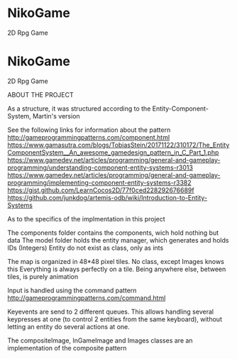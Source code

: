 # NikoGame
2D Rpg Game

# NikoGame
2D Rpg Game


ABOUT THE PROJECT

As a structure, it was structured according to the Entity-Component-System, Martin's version

See the following links for information about the pattern
http://gameprogrammingpatterns.com/component.html
https://www.gamasutra.com/blogs/TobiasStein/20171122/310172/The_EntityComponentSystem__An_awesome_gamedesign_pattern_in_C_Part_1.php
https://www.gamedev.net/articles/programming/general-and-gameplay-programming/understanding-component-entity-systems-r3013
https://www.gamedev.net/articles/programming/general-and-gameplay-programming/implementing-component-entity-systems-r3382
https://gist.github.com/LearnCocos2D/77f0ced228292676689f
https://github.com/junkdog/artemis-odb/wiki/Introduction-to-Entity-Systems

As to the specifics of the implmentation in this project

The components folder contains the components, wich hold nothing but data
The model folder holds the entity manager, which generates and holds IDs (Integers)
Entity do not exist as class, only as ints

The map is organized in 48*48 pixel tiles. No class, except Images knows this
Everything is always perfectly on a tile. Being anywhere else, between tiles, is purely animation

Input is handled using the command pattern
http://gameprogrammingpatterns.com/command.html

Keyevents are send to 2 different queues. This allows handling several keypresses at one (to control 2 entities from the same keyboard), without letting an entity do several actions at one.

The compositeImage, InGameImage and Images classes are an implementation of the composite pattern
